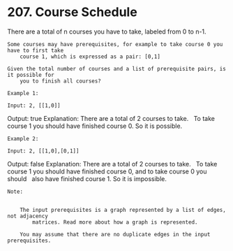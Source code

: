 # 207. Course Schedule

There are a total of n courses you have to take, labeled from 0 to n-1.
    

    Some courses may have prerequisites, for example to take course 0 you have to first take
        course 1, which is expressed as a pair: [0,1]

    Given the total number of courses and a list of prerequisite pairs, is it possible for
        you to finish all courses?

    Example 1:

    Input: 2, [[1,0]]
Output: true
Explanation: There are a total of 2 courses to take.
             To take course 1 you should have finished course 0. So it is possible.

    Example 2:

    Input: 2, [[1,0],[0,1]]
Output: false
Explanation: There are a total of 2 courses to take.
             To take course 1 you should have finished course 0, and to take course 0 you should
             also have finished course 1. So it is impossible.

    Note:

    
        The input prerequisites is a graph represented by a list of edges, not adjacency
            matrices. Read more about how a graph is represented.
        
        You may assume that there are no duplicate edges in the input prerequisites.